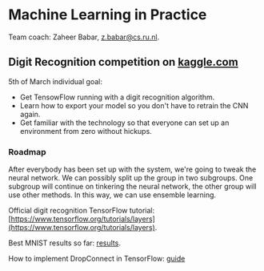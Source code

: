 # Machine Learning in Practice

Team coach: Zaheer Babar, [z.babar@cs.ru.nl](z.babar@cs.ru.nl).


## Digit Recognition competition on [kaggle.com](https://kaggle.com/)
5th of March individual goal:
* Get TensowFlow running with a digit recognition algorithm. 
* Learn how to export your model so you don't have to retrain the CNN again.
* Get familiar with the technology so that everyone can set up an environment from zero without hickups.


### Roadmap
After everybody has been set up with the system, we're going to tweak the neural network. 
We can possibly split up the group in two subgroups. One subgroup will continue on tinkering the neural network, the other group will use other methods. In this way, we can use ensemble learning.

Official digit recognition TensorFlow tutorial: [https://www.tensorflow.org/tutorials/layers](https://www.tensorflow.org/tutorials/layers).

Best MNIST results so far: 
[results](http://rodrigob.github.io/are_we_there_yet/build/classification_datasets_results.html#4d4e495354).

How to implement DropConnect in TensorFlow: 
[guide](https://nickcdryan.wordpress.com/2017/06/13/dropconnect-implementation-in-python-and-tensorflow/)
